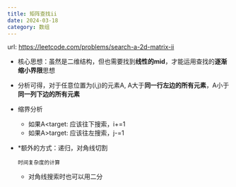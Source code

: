 ```yaml
---
title: 矩阵查找ii
date: 2024-03-18
category: 数组
---
```


url: https://leetcode.com/problems/search-a-2d-matrix-ii



- 核心思想：虽然是二维结构，但也需要找到**线性的mid**，才能运用查找的**逐渐缩小界限**思想
- 分析可得，对于任意位置为(i,j)的元素A, A大于**同一行左边的所有元素**，A小于**同一列下边的所有元素**
- 缩界分析
  - 如果A<target: 应该往下搜索，i+=1
  - 如果A>target: 应该往左搜索，j-=1





- *额外的方式：递归，对角线切割

  ```pseudocode
  时间复杂度的计算
  ```

  - 对角线搜索时也可以用二分